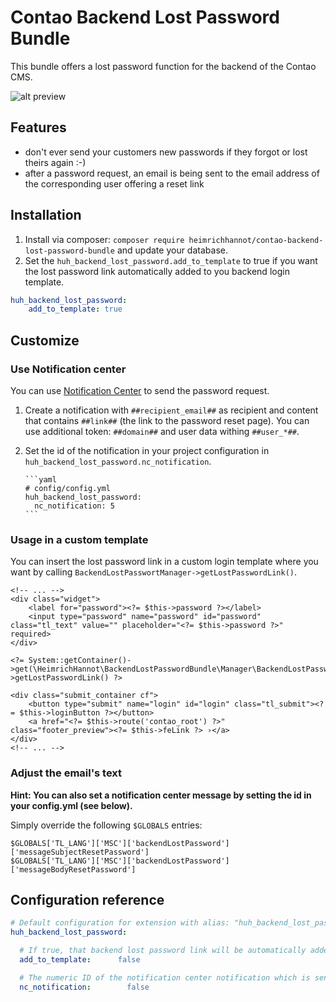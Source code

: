 # Contao Backend Lost Password Bundle

This bundle offers a lost password function for the backend of the Contao CMS.

![alt preview](docs/lost-password.png)

## Features

- don't ever send your customers new passwords if they forgot or lost theirs again :-)
- after a password request, an email is being sent to the email address of the corresponding user offering a reset link

## Installation

1. Install via composer: `composer require heimrichhannot/contao-backend-lost-password-bundle` and update your database.
1. Set the `huh_backend_lost_password.add_to_template` to true if you want the lost password link automatically added to you backend login template.

```yaml
huh_backend_lost_password:
    add_to_template: true
```

## Customize

### Use Notification center

You can use [Notification Center](https://github.com/terminal42/contao-notification_center) to send the password request.

1. Create a notification with `##recipient_email##` as recipient and content that contains `##link##` (the link to the password reset page).
    You can use additional token: `##domain##` and user data withing `##user_*##`.
2. Set the id of the notification in your project configuration in `huh_backend_lost_password.nc_notification`.

       ```yaml
       # config/config.yml
       huh_backend_lost_password:
         nc_notification: 5
       ```

### Usage in a custom template

You can insert the lost password link in a custom login template where you want by calling `BackendLostPasswortManager->getLostPasswordLink()`.

```
<!-- ... -->
<div class="widget">
    <label for="password"><?= $this->password ?></label>
    <input type="password" name="password" id="password" class="tl_text" value="" placeholder="<?= $this->password ?>" required>
</div>

<?= System::getContainer()->get(\HeimrichHannot\BackendLostPasswordBundle\Manager\BackendLostPasswordManager::class)->getLostPasswordLink() ?>

<div class="submit_container cf">
    <button type="submit" name="login" id="login" class="tl_submit"><?= $this->loginButton ?></button>
    <a href="<?= $this->route('contao_root') ?>" class="footer_preview"><?= $this->feLink ?> ›</a>
</div>
<!-- ... -->
```

### Adjust the email's text

**Hint: You can also set a notification center message by setting the id in your config.yml (see below).**

Simply override the following `$GLOBALS` entries:

```
$GLOBALS['TL_LANG']['MSC']['backendLostPassword']['messageSubjectResetPassword']
$GLOBALS['TL_LANG']['MSC']['backendLostPassword']['messageBodyResetPassword']
```

## Configuration reference

```yaml
# Default configuration for extension with alias: "huh_backend_lost_password"
huh_backend_lost_password:

  # If true, that backend lost password link will be automatically added to the backed login template. Default false. Will be true in the next major version!
  add_to_template:      false

  # The numeric ID of the notification center notification which is sent for resetting the password.
  nc_notification:        false
```
